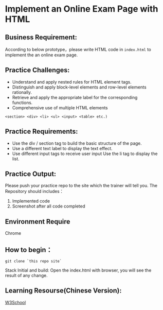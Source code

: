 # Implement an Online Exam Page with HTML

## Business Requirement:
According to below prototype，please write HTML code in `index.html` to implement the an online exam page. 


## Practice Challenges:


* Understand and apply nested rules for HTML element tags.
* Distinguish and apply block-level elements and row-level elements rationally.
* Retrieve and apply the appropriate label for the corresponding functions.
* Comprehensive use of multiple HTML elements 
```
<section> <div> <li> <ul> <input> <table> etc.)
```


## Practice Requirements:

* Use the div / section tag to build the basic structure of the page.
* Use a different text label to display the text effect.
* Use different input tags to receive user input
Use the li tag to display the list.

## Practice Output:
Please push your practice repo to the site which the trainer will tell you.
The Repository should includes：
1. Implemented code
2. Screenshot after all code completed

## Environment Require
Chrome

## How to begin：
```
git clone `this repo site`
```
Stack Initial and build:
Open the index.html with browser, you will see the result of any change.

## Learning Resourse(Chinese Version):
[W3School](http://www.w3school.com.cn/)


